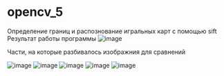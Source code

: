 # opencv_5
Определение границ и распознование игральных карт с помощью sift
Результат работы программы 
![image](https://github.com/cuber201/opencv_5/assets/72391128/246c54a8-f99f-43ba-9aa1-4200dac2c37f)

Части, на которые разбивалось изображния для сравнений



![image](https://github.com/cuber201/opencv_5/assets/72391128/29cf26e8-6c86-4584-b4fd-962702398ec7)
![image](https://github.com/cuber201/opencv_5/assets/72391128/76a9b7b4-a837-4628-a94c-eca57719d3ed)
![image](https://github.com/cuber201/opencv_5/assets/72391128/76f12273-75ac-42dc-9c78-5849535b5b6f)
![image](https://github.com/cuber201/opencv_5/assets/72391128/c1575213-6665-443b-b08f-69ef01bd790a)
![image](https://github.com/cuber201/opencv_5/assets/72391128/bfe8fdae-78ab-4059-aa88-ee2ee18d7668)







